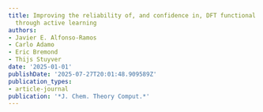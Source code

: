 ```yaml
---
title: Improving the reliability of, and confidence in, DFT functional benchmarking
  through active learning
authors:
- Javier E. Alfonso-Ramos
- Carlo Adamo
- Eric Bremond
- Thijs Stuyver
date: '2025-01-01'
publishDate: '2025-07-27T20:01:48.909589Z'
publication_types:
- article-journal
publication: '*J. Chem. Theory Comput.*'
---
```


